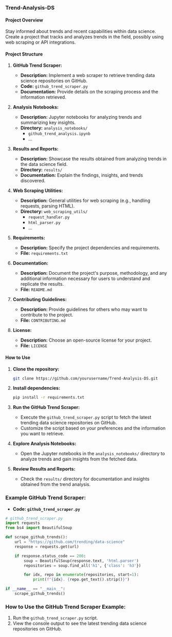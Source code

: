 ### Trend-Analysis-DS

#### Project Overview
Stay informed about trends and recent capabilities within data science. Create a project that tracks and analyzes trends in the field, possibly using web scraping or API integrations.

#### Project Structure

1. **GitHub Trend Scraper:**
   - **Description:** Implement a web scraper to retrieve trending data science repositories on GitHub.
   - **Code:** `github_trend_scraper.py`
   - **Documentation:** Provide details on the scraping process and the information retrieved.

2. **Analysis Notebooks:**
   - **Description:** Jupyter notebooks for analyzing trends and summarizing key insights.
   - **Directory:** `analysis_notebooks/`
     - `github_trend_analysis.ipynb`
     - ...

3. **Results and Reports:**
   - **Description:** Showcase the results obtained from analyzing trends in the data science field.
   - **Directory:** `results/`
   - **Documentation:** Explain the findings, insights, and trends discovered.

4. **Web Scraping Utilities:**
   - **Description:** General utilities for web scraping (e.g., handling requests, parsing HTML).
   - **Directory:** `web_scraping_utils/`
     - `request_handler.py`
     - `html_parser.py`
     - ...

5. **Requirements:**
   - **Description:** Specify the project dependencies and requirements.
   - **File:** `requirements.txt`

6. **Documentation:**
   - **Description:** Document the project's purpose, methodology, and any additional information necessary for users to understand and replicate the results.
   - **File:** `README.md`

7. **Contributing Guidelines:**
   - **Description:** Provide guidelines for others who may want to contribute to the project.
   - **File:** `CONTRIBUTING.md`

8. **License:**
   - **Description:** Choose an open-source license for your project.
   - **File:** `LICENSE`

#### How to Use

1. **Clone the repository:**
   ```bash
   git clone https://github.com/yourusername/Trend-Analysis-DS.git
   ```

2. **Install dependencies:**
   ```bash
   pip install -r requirements.txt
   ```

3. **Run the GitHub Trend Scraper:**
   - Execute the `github_trend_scraper.py` script to fetch the latest trending data science repositories on GitHub.
   - Customize the script based on your preferences and the information you want to retrieve.

4. **Explore Analysis Notebooks:**
   - Open the Jupyter notebooks in the `analysis_notebooks/` directory to analyze trends and gain insights from the fetched data.

5. **Review Results and Reports:**
   - Check the `results/` directory for documentation and insights obtained from the trend analysis.

### Example GitHub Trend Scraper:

- **Code: `github_trend_scraper.py`**

```python
# github_trend_scraper.py
import requests
from bs4 import BeautifulSoup

def scrape_github_trends():
    url = "https://github.com/trending/data-science"
    response = requests.get(url)

    if response.status_code == 200:
        soup = BeautifulSoup(response.text, 'html.parser')
        repositories = soup.find_all('h1', {'class': 'h3'})

        for idx, repo in enumerate(repositories, start=1):
            print(f"{idx}. {repo.get_text().strip()}")

if __name__ == "__main__":
    scrape_github_trends()
```

### How to Use the GitHub Trend Scraper Example:

1. Run the `github_trend_scraper.py` script.
2. View the console output to see the latest trending data science repositories on GitHub.
